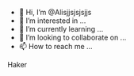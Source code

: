 - 👋 Hi, I’m @Alisjjsjsjsjjs
- 👀 I’m interested in ...
- 🌱 I’m currently learning ...
- 💞️ I’m looking to collaborate on ...
- 📫 How to reach me ...

<!---
Alisjjsjsjsjjs/Alisjjsjsjsjjs is a ✨ special ✨ repository because its `README.md` (this file) appears on your GitHub profile.
You can click the Preview link to take a look at your changes.
--->Haker
